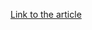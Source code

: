 [Link to the article](https://securityaffairs.com/172425/apt/salt-typhoon-breached-ninth-u-s-telco.html)

